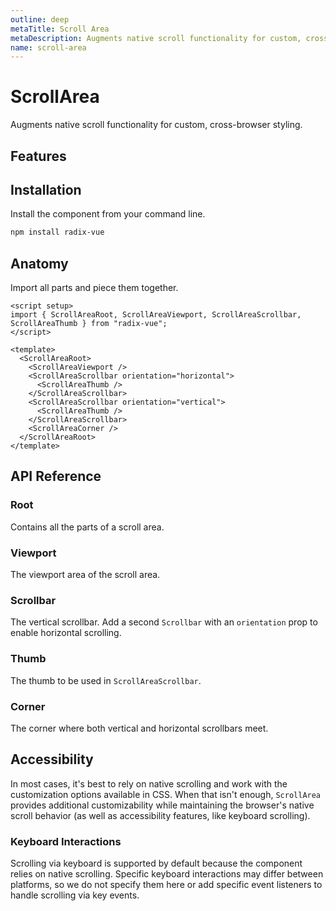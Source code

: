 ```yaml
---
outline: deep
metaTitle: Scroll Area
metaDescription: Augments native scroll functionality for custom, cross-browser styling.
name: scroll-area
---
```


<script setup> 
import DemoScrollArea from '../../components/demo/ScrollArea/index.vue' 
</script>

# ScrollArea

<Description>
Augments native scroll functionality for custom, cross-browser styling.
</Description>

<HeroContainer folder="ScrollArea">
<DemoScrollArea />
<template v-slot:codeSlot>
<HeroCodeGroup>
<div filename="index.vue">

<<< ../../components/demo/ScrollArea/index.vue

</div>
<div filename="tailwind.config.js">

<<< ../../components/demo/ScrollArea/tailwind.config.js

</div>
</HeroCodeGroup>
</template>
</HeroContainer>

## Features

<Highlights
  :features="[
    'Scrollbar sits on top of the scrollable content, taking up no space.',
    'Scrolling is native; no underlying position movements via CSS transformations.',
    'Shims pointer behaviors only when interacting with the controls, so keyboard controls are unaffected.',
    'Supports Right to Left direction.',
  ]"
/>

## Installation

Install the component from your command line.

```bash
npm install radix-vue
```

## Anatomy

Import all parts and piece them together.

```vue
<script setup>
import { ScrollAreaRoot, ScrollAreaViewport, ScrollAreaScrollbar, ScrollAreaThumb } from "radix-vue";
</script>

<template>
  <ScrollAreaRoot>
    <ScrollAreaViewport />
    <ScrollAreaScrollbar orientation="horizontal">
      <ScrollAreaThumb />
    </ScrollAreaScrollbar>
    <ScrollAreaScrollbar orientation="vertical">
      <ScrollAreaThumb />
    </ScrollAreaScrollbar>
    <ScrollAreaCorner />
  </ScrollAreaRoot>
</template>
```

## API Reference

### Root

Contains all the parts of a scroll area.

<PropsTable
  :data="[
    {
      name: 'asChild',
      required: false,
      type: 'boolean',
      default: 'false',
      description: 'Change the default rendered element for the one passed as a child, merging their props and behavior.<br><br>Read our <a href=&quot;/guides/composition&quot;>Composition</a> guide for more details.',
    },
    {
      name: 'type',
      type: '&quot;auto&quot; | &quot;always&quot; | &quot;scroll&quot; | &quot;hover&quot;',
      typeSimple: 'enum',
      default: '&quot;hover&quot;',
      description: '<span> Describes the nature of scrollbar visibility, similar to how the scrollbar preferences in MacOS control visibility of native scrollbars. <br /> <br /> <Code>&quot;auto&quot;</Code> means that scrollbars are visible when content is overflowing on the corresponding orientation. <br /> <Code>&quot;always&quot;</Code> means that scrollbars are always visible regardless of whether the content is overflowing. <br /> <Code>&quot;scroll&quot;</Code> means that scrollbars are visible when the user is scrolling along its corresponding orientation. <br /> <Code>&quot;hover&quot;</Code> when the user is scrolling along its corresponding orientation and when the user is hovering over the scroll area.</span>',
    },
    {
      name: 'scrollHideDelay',
      type: 'number',
      default: '600',
      description: '<span> If <Code>type</Code> is set to either <Code>&quot;scroll&quot;</Code> or <Code>&quot;hover&quot;</Code>, this prop determines the length of time, in milliseconds, before the scrollbars are hidden after the user stops interacting with scrollbars.</span>',
    },
    {
      name: 'dir',
      required: false,
      type: '&quot;ltr&quot; | &quot;rtl&quot;',
      typeSimple: 'enum',
      description: '<span> The reading direction of the scroll area. If omitted, inherits globally from <Code>DirectionProvider</Code> or assumes LTR (left-to-right) reading mode.</span>',
    },
  ]"
/>

### Viewport

The viewport area of the scroll area.

<PropsTable
  :data="[
    {
      name: 'asChild',
      required: false,
      type: 'boolean',
      default: 'false',
      description: 'Change the default rendered element for the one passed as a child, merging their props and behavior.<br><br>Read our <a href=&quot;/guides/composition&quot;>Composition</a> guide for more details.',
    },
  ]"
/>

### Scrollbar

The vertical scrollbar. Add a second `Scrollbar` with an `orientation` prop to enable horizontal scrolling.

<PropsTable
  :data="[
    {
      name: 'asChild',
      required: false,
      type: 'boolean',
      default: 'false',
      description: 'Change the default rendered element for the one passed as a child, merging their props and behavior.<br><br>Read our <a href=&quot;/guides/composition&quot;>Composition</a> guide for more details.',
    },
    {
      name: 'orientation',
      required: false,
      type: '&quot;horizontal&quot; | &quot;vertical&quot;',
      typeSimple: 'enum',
      default: 'vertical',
      description: 'The orientation of the scrollbar',
    },
  ]"
/>

<DataAttributesTable
  :data="[
    {
      attribute: '[data-state]',
      values: ['visible', 'hidden'],
    },
    {
      attribute: '[data-orientation]',
      values: ['vertical', 'horizontal'],
    },
  ]"
/>

### Thumb

The thumb to be used in `ScrollAreaScrollbar`.

<PropsTable
  :data="[
    {
      name: 'asChild',
      required: false,
      type: 'boolean',
      default: 'false',
      description: 'Change the default rendered element for the one passed as a child, merging their props and behavior.<br><br>Read our <a href=&quot;/guides/composition&quot;>Composition</a> guide for more details.',
    },
  ]"
/>

<DataAttributesTable
  :data="[
    {
      attribute: '[data-state]',
      values: ['visible', 'hidden'],
    },
  ]"
/>

### Corner

The corner where both vertical and horizontal scrollbars meet.

<PropsTable
  :data="[
    {
      name: 'asChild',
      required: false,
      type: 'boolean',
      default: 'false',
      description: 'Change the default rendered element for the one passed as a child, merging their props and behavior.<br><br>Read our <a href=&quot;/guides/composition&quot;>Composition</a> guide for more details.',
    },
  ]"
/>

## Accessibility

In most cases, it's best to rely on native scrolling and work with the customization options available in CSS. When that isn't enough, `ScrollArea` provides additional customizability while maintaining the browser's native scroll behavior (as well as accessibility features, like keyboard scrolling).

### Keyboard Interactions

Scrolling via keyboard is supported by default because the component relies on native scrolling. Specific keyboard interactions may differ between platforms, so we do not specify them here or add specific event listeners to handle scrolling via key events.
